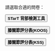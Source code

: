 請選取合適的問卷：<br/>

<a href="STarTBack_R2.html"><button style="padding:15px 30px: font-size: 20px: background-colour:#ffc622; font-weight: bold;"> STarT 背部檢測工具</button><a/><br/>

<a href="KOOS.html"><button style="padding:15px 30px: font-size: 20px: background-colour:#ffc622; font-weight: bold;"> 膝關節評分表(KOOS)</button><a/>

<a href="Knee Society Score1.html"><button style="padding:15px 30px: font-size: 20px: background-colour:#ffc622; font-weight: bold;"> 膝關節評分表(KSS)</button><a/>
